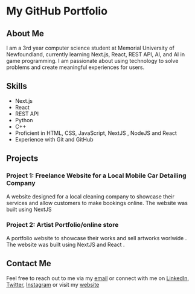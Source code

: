 # My GitHub Portfolio

## About Me

I am a 3rd year computer science student at Memorial University of Newfoundland, currently learning Next.js, React, REST API, AI, and AI in game programming. I am passionate about using technology to solve problems and create meaningful experiences for users.

## Skills

-   Next.js
-   React
-   REST API
-   Python
-   C++
-   Proficient in HTML, CSS, JavaScript, NextJS , NodeJS and React
-   Experience with Git and GitHub

## Projects

### Project 1: Freelance Website for a Local Mobile Car Detailing Company

A website designed for a local cleaning company to showcase their services and allow customers to make bookings online. The website was built using NextJS

### Project 2: Artist Portfolio/online store 

A portfolio website to showcase their works and sell artworks worlwide . The website was built using NextJS and React .

## Contact Me

Feel free to reach out to me via my [email](mailto:rashodkorala2002@gmail.com) or connect with me on [LinkedIn](www.linkedin.com/in/rashodk), [Twitter](https://twitter.com/rashodkorala), [Instagram](https://www.instagram.com/rashodk_/) or visit my [website](www.rashodkorala.com)

<!---
rashodkorala/rashodkorala is a ✨ special ✨ repository because its `README.md` (this file) appears on your GitHub profile.
You can click the Preview link to take a look at your changes.
--->